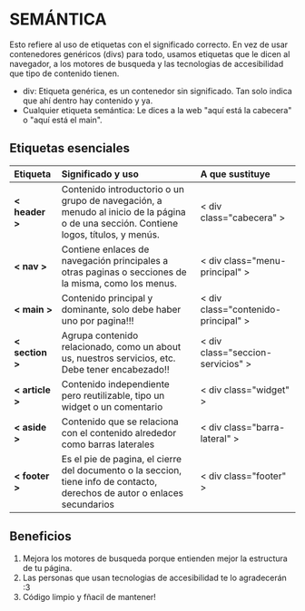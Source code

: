 # SEMÁNTICA

Esto refiere al uso de etiquetas con el significado correcto. En vez de usar contenedores genéricos (divs) para todo, usamos etiquetas que le dicen al navegador, a los motores de busqueda y las tecnologias de accesibilidad que tipo de contenido tienen.

- div: Etiqueta genérica, es un contenedor sin significado. Tan solo indica que ahí dentro hay contenido y ya.
- Cualquier etiqueta semántica: Le dices a la web "aquí está la cabecera" o "aquí está el main".

## Etiquetas esenciales

| Etiqueta | Significado y uso | A que sustituye |
| :--- | :--- | :--- |
| **< header >** | Contenido introductorio o un grupo de navegación, a menudo al inicio de la página o de una sección. Contiene logos, títulos, y menús. | < div class="cabecera" > |
| **< nav >** | Contiene enlaces de navegación principales a otras paginas o secciones de la misma, como los menus. | < div class="menu-principal" > |
| **< main >** | Contenido principal y dominante, solo debe haber uno por pagina!!! | < div class="contenido-principal" > |
| **< section >** | Agrupa contenido relacionado, como un about us, nuestros servicios, etc. Debe tener encabezado!! | < div class="seccion-servicios" > |
| **< article >** | Contenido independiente pero reutilizable, tipo un widget o un comentario | < div class="widget" > |
| **< aside >** | Contenido que se relaciona con el contenido alrededor como barras laterales | < div class="barra-lateral" > |
| **< footer >** | Es el pie de pagina, el cierre del documento o la seccion, tiene info de contacto, derechos de autor o enlaces secundarios | < div class="footer" > |

## Beneficios

1. Mejora los motores de busqueda porque entienden mejor la estructura de tu página.
2. Las personas que usan tecnologias de accesibilidad te lo agradecerán :3
3. Código limpio y fñacil de mantener!